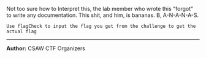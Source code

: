 Not too sure how to Interpret this, the lab member who wrote this "forgot" to write any documentation. This shit, and him, is bananas. B, A-N-A-N-A-S.

`Use flagCheck to input the flag you get from the challenge to get the actual flag`

---
**Author:** CSAW CTF Organizers